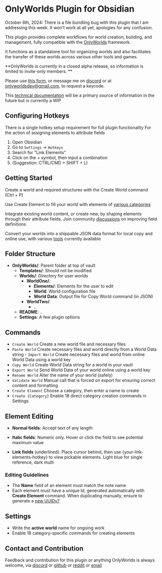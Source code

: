 # OnlyWorlds Plugin for Obsidian

October 8th, 2024: There is a file bundling bug with this plugin that I am addressing this week. It won't work at all yet, apologies for any confusion.

This plugin provides complete workflows for world creation, building, and management, fully compatible with the [OnlyWorlds](https://www.onlyworlds.com) framework.

It functions as a standalone tool for organizing worlds and also facilitates the transfer of these worlds across various other tools and games.

**OnlyWorlds is currently in a closed alpha release, so information is limited to invite-only members. **

Please use [this form](https://www.onlyworlds.com/about/), or message me on [discord](https://discord.gg/twCjqvVBwb) or at onlyworldsdev@gmail.com, to request a keycode.

This [technical documentation](https://onlyworlds.github.io) will be a primary source of information in the future but is currently a WIP

## Configuring Hotkeys

There is a single hotkey setup requirement for full plugin functionality
For the action of assigning elements to attribute fields

1. Open Obsidian
2. Go to `Settings` -> `Hotkeys`
3. Search for "Link Elements"
4. Click on the + symbol, then input a combination
5. (Suggestion: CTRL/CMD + SHIFT + L)
 
## Getting Started 

Create a world and required structures with the Create World command (Ctrl + P)

Use Create Element to fill your world with elements of [various categories](https://onlyworlds.github.io/docs/framework/categories.html)

Integrate existing world content, or create new, by shaping elements through their attribute fields. Join community [discussions](https://github.com/OnlyWorlds/OnlyWorlds/discussions) on improving  field definitions

Convert your worlds into a shippable JSON data format for local copy and online use, with various [tools](https://onlyworlds.github.io/docs/tools/) currently available

## Folder Structure
- **OnlyWorlds/**: Parent folder at top of vault
    - **Templates/**: Should not be modified
    - **Worlds/**: Directory for user worlds 
        - **WorldOne/**:  
            - **Elements/**: Elements for the user to edit
            - **World**: World configuration file 
            - **World Data**: Output file for Copy World command (in JSON)
        - **WorldTwo/**:  
            - ..
    - **README**: ..
    - **Settings**: A few plugin options

## Commands 
- `Create World` Create a new world file and necessary files
- `Paste World`  Create necessary files and world directly from a World Data string - `Import World` Create necessary files and world from online World Data using a world key
- `Copy World` Create World Data string for a world in your vault
- `Export World` Send World Data of your world online using a world key
- `Rename World`  Alter the name of your world (safely)
- `Validate World`  Manual call that is forced on export for ensuring correct content and formatting
 - `Create Element`  Choose a category, then enter a name to create
 - `Create {Category}`  Enable 18 direct category creation commands in Settings  

## Element Editing
- **Normal fields**: Accept text of any length

- **Italic fields**: Numeric only. Hover or click the field to see potential maximum value

- **Link fields** (underlined): Place cursor behind, then use {your-link-elements-hotkey} to view pickable elements. Light blue for single reference, dark multi

### Editing Guidelines
- The **Name** field of an element must match the note name
- Each element must have a unique Id, generated automatically with **Create Element** command. When duplicating manually, ensure to generate a [new UUIDv7](https://www.uuidgenerator.net/version7)

## Settings 
- Write the **active world** name for ongoing work 
- Enable 18 category-specific commands for creating elements 
   
## Contact and Contribution
Feedback and contribution for this plugin or anything OnlyWorlds is always welcome, via  [discord](https://discord.gg/twCjqvVBwb) or [github](https://github.com/OnlyWorlds/OnlyWorlds) or [reddit](https://www.reddit.com/r/OnlyWorlds/) or [email](onlyworldsdev@gmail.com)

  
